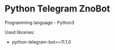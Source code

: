 # Python Telegram ZnoBot

Programming language - Python3

Used libraries:
- python-telegram-bot==11.1.0
